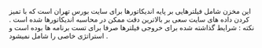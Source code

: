 این مخزن شامل فیلترهایی بر پایه اندیکاتورها برای سایت بورس تهران است  که 
با تمیز کردن داده های سایت سعی بر بالاترین دقت ممکن در محاسبه اندیکاتورها شده است .
نکته : شرایط گذاشته شده برای خروجی فیلترها صرفا برای تست برنامه ها بوده است و استراتژی خاصی را شامل نمیشود .